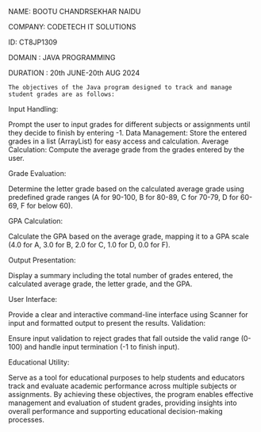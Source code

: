 NAME: BOOTU CHANDRSEKHAR NAIDU

COMPANY: CODETECH IT SOLUTIONS

ID: CT8JP1309

DOMAIN : JAVA PROGRAMMING

DURATION : 20th JUNE-20th AUG 2024

    The objectives of the Java program designed to track and manage student grades are as follows:

Input Handling:

Prompt the user to input grades for different subjects or assignments until they decide to finish by entering -1.
Data Management:
Store the entered grades in a list (ArrayList<Double>) for easy access and calculation.
Average Calculation:
Compute the average grade from the grades entered by the user.

Grade Evaluation:

Determine the letter grade based on the calculated average grade using predefined grade ranges (A for 90-100, B for 80-89, C for 70-79, D for 60-69, F for below 60).

GPA Calculation:

Calculate the GPA based on the average grade, mapping it to a GPA scale (4.0 for A, 3.0 for B, 2.0 for C, 1.0 for D, 0.0 for F).

Output Presentation:

Display a summary including the total number of grades entered, the calculated average grade, the letter grade, and the GPA.

User Interface:

Provide a clear and interactive command-line interface using Scanner for input and formatted output to present the results.
Validation:

Ensure input validation to reject grades that fall outside the valid range (0-100) and handle input termination (-1 to finish input).

Educational Utility:

Serve as a tool for educational purposes to help students and educators track and evaluate academic performance across multiple subjects or assignments.
By achieving these objectives, the program enables effective management and evaluation of student grades, providing insights into overall performance and supporting educational decision-making processes.
